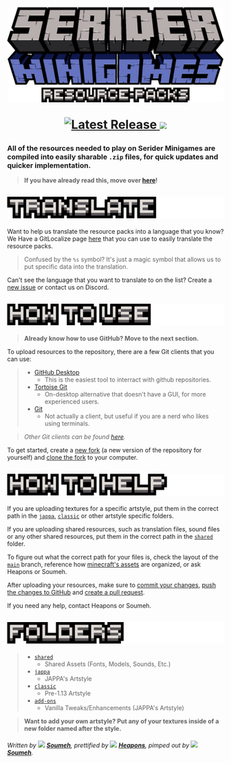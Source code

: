 <h1>
  <p align="center">
    <img alt="Serider Minigames" src="serider_minigames.png"></img>
    <img alt="Resource-Packs" src="resource-packs.png"></img>
  </p>

  <p align="center">
    <a href="https://github.com/Serider-Minigames/Resource-Packs/releases/latest">
      <img alt="Latest Release" src="https://img.shields.io/github/v/release/Serider-Minigames/Resource-Packs?include_prereleases">
    </a>
    <a href="https://gitlocalize.com/repo/6274">
      <img src="https://gitlocalize.com/repo/6274/whole_project/badge.svg" />
    </a>
  </p>
</h1>

### All of the resources needed to play on **Serider Minigames** are compiled into easily sharable `.zip` files, for quick updates and quicker implementation.

> **If you have already read this, move over [here](READMETOO.md "Work In Progress")!**

## ![Translate](translate.png)

Want to help us translate the resource packs into a language that you know?
We Have a GitLocalize page [here](https://gitlocalize.com/repo/6274) that you can use to easily translate the resource packs.

> Confused by the `%s` symbol? It's just a magic symbol that allows us to put specific data into the translation.

Can't see the language that you want to translate to on the list? Create a [new issue](https://github.com/Serider-Minigames/Resource-Packs/issues/new?assignees=&labels=Translation+Request&template=translation-request.md&title=Add+%28language%29+as+a+new+language) or contact us on Discord.

## ![How To Use](how_to_use.png)

> **Already know how to use GitHub? Move to the next section.**

To upload resources to the repository, there are a few Git clients that you can use:

> - [GitHub Desktop](https://desktop.github.com/ "Official Website")
>   - This is the easiest tool to interract with github repositories.
> - [Tortoise Git](https://tortoisegit.org/ "Official Website")
>   - On-desktop alternative that doesn't have a GUI, for more experienced users.
> - [Git](https://git-scm.com/ "Official Website")
>   - Not actually a client, but useful if you are a nerd who likes using terminals.

> *Other Git clients can be found [here](https://git-scm.com/downloads/guis).*

To get started, create a [new fork](https://github.com/Serider-Minigames/Resource-Packs/fork) (a new version of the repository for yourself) and [clone the fork](https://docs.github.com/en/github/creating-cloning-and-archiving-repositories/cloning-a-repository-from-github/cloning-a-repository) to your computer.

## ![How To Help](how_to_help.png)

If you are uploading textures for a specific artstyle, put them in the correct path in the [`jappa`](https://github.com/Serider-Minigames/Resource-Packs/tree/main/jappa), [`classic`](https://github.com/Serider-Minigames/Resource-Packs/tree/main/classic) or other artstyle specific folders.

If you are uploading shared resources, such as translation files, sound files or any other shared resources, put them in the correct path in the [`shared`](https://github.com/Serider-Minigames/Resource-Packs/tree/main/shared") folder.

To figure out what the correct path for your files is, check the layout of the [`main`](https://github.com/Serider-Minigames/Resource-Packs/tree/main) branch, reference how [minecraft's assets](https://minecraft.fandom.com/wiki/Tutorials/Custom_texture_packs#Extraction) are organized, or ask Heapons or Soumeh.

After uploading your resources, make sure to [commit your changes](https://docs.github.com/en/desktop/contributing-and-collaborating-using-github-desktop/making-changes-in-a-branch/committing-and-reviewing-changes-to-your-project), [push the changes to GitHub](https://docs.github.com/en/desktop/contributing-and-collaborating-using-github-desktop/making-changes-in-a-branch/pushing-changes-to-github) and [create a pull request](https://docs.github.com/en/desktop/contributing-and-collaborating-using-github-desktop/working-with-your-remote-repository-on-github-or-github-enterprise/creating-an-issue-or-pull-request#creating-a-pull-request).

If you need any help, contact Heapons or Soumeh.

## ![](folders.png "Folders")

> - [`shared`](https://github.com/Serider-Minigames/Resource-Packs/tree/main/shared)
>   - Shared Assets (Fonts, Models, Sounds, Etc.)
> - [`jappa`](https://github.com/Serider-Minigames/Resource-Packs/tree/main/jappa)
>   - JAPPA's Artstyle
> - [`classic`](https://github.com/Serider-Minigames/Resource-Packs/tree/main/classic)
>   - Pre-1.13 Artstyle
> - [`add-ons`](https://github.com/Serider-Minigames/Resource-Packs/tree/main/add-ons)
>   - Vanilla Tweaks/Enhancements (JAPPA's Artstyle)

> **Want to add your own artstyle? Put any of your textures inside of a new folder named after the style.**

###### Written by ![](https://minotar.net/helm/Soumeh/16) [**Soumeh**](https://github.com/Soumeh), prettified by ![](https://minotar.net/helm/Heapons/16) [**Heapons**](https://github.com/Heapons), pimped out by ![](https://minotar.net/helm/Soumeh/16) [**Soumeh**](https://github.com/Soumeh).